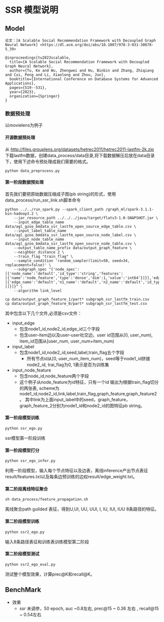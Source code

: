 # SSR 模型说明
## Model
    论文：[A Scalable Social Recommendation Framework with Decoupled Graph Neural Network] <https://dl.acm.org/doi/abs/10.1007/978-3-031-30678-5_39>

```
@inproceedings{tu2023scalable,
  title={A Scalable Social Recommendation Framework with Decoupled Graph Neural Network},
  author={Tu, Ke and Wu, Zhengwei and Hu, Binbin and Zhang, Zhiqiang and Cui, Peng and Li, Xiaolong and Zhou, Jun},
  booktitle={International Conference on Database Systems for Advanced Applications},
  pages={519--531},
  year={2023},
  organization={Springer}
}
```

### 数据预处理
以movielens为例子
#### 开源数据预处理
从 http://files.grouplens.org/datasets/hetrec2011/hetrec2011-lastfm-2k.zip 下载lastfm数据，创建data_process/data目录,将下载数据解压后放在data目录下，使用下述命令预处理成我们需要的格式。

```
python data_preprocess.py
```

#### 第一阶段数据预处理
首先我们要把原始数据压缩成子图(pb string)的形式，使用data_process/run_ssr_link.sh脚本命令
```
python ../../run_spark.py --spark_client_path /graph_ml/spark-3.1.1-bin-hadoop3.2 \
    --jar_resource_path ../../../java/target/flatv3-1.0-SNAPSHOT.jar \
    --input_edge_table_name data/agl_gzoo_bmdata_ssr_lastfm_open_source_edge_table.csv \
    --input_label_table_name data/agl_gzoo_bmdata_ssr_lastfm_open_source_node_label.csv \
    --input_node_table_name data/agl_gzoo_bmdata_ssr_lastfm_open_source_node_table.csv \
    --output_table_name_prefix data/output_graph_feature \
    --neighbor_distance 2 \
    --train_flag "train_flag" \
	--sample_condition 'random_sampler(limit=50, seed=34, replacement=false)' \
    --subgraph_spec "{'node_spec':[{'node_name':'default','id_type':'string','features':[{'name':'node_feature','type':'dense','dim':1,'value':'int64'}]}],'edge_spec':[{'edge_name':'default','n1_name':'default','n2_name':'default','id_type':'string','features':[]}]}" \
    --algorithm link_level

cp data/output_graph_feature_1/part* subgraph_ssr_lastfm_train.csv
cp data/output_graph_feature_0/part* subgraph_ssr_lastfm_test.csv
```
其中包含以下几个文件,必须是csv文件：
- input_edge
    - 包含node1_id,node2_id,edge_id三个字段
    - 包含user-item边以及user-user社交边，user id范围从[0, user_num), item_id范围从[user_num, user_num+item_num)
- input_label
    - 包含node1_id,node2_id,seed,label,train_flag五个字段
        - 所有节点id从[0, user_num_item_num)，seed等于node1_id拼接node2_id, trai_flag为0, 1表示是否为训练集
- input_node_feature
    - 包含node_id,node_feature两个字段
    - 这个例子从node_feature为id特征，只有一个id
输出为根据train_flag切分的两张表, scheme为node1_id,node2_id,link,label,train_flag,graph_feature,graph_feature2。
其中link为上面input_label中的seed，graph_feature，graph_feature_2分别为node1_id和node2_id的图特征pb string。

#### 第一阶段模型训练
```
python ssr_ego.py
```
ssr模型第一阶段训练

#### 第一阶段模型打分
```
python ssr_ego_infer.py
```
利用一阶段模型，输入每个节点特征以及边表，离线inference产出节点表征result/features.txt以及每条边预训练的边权result/edge_weight.txt。

#### 第二阶段离线特征聚合
```
sh data_process/feature_propagation.sh
```
离线聚合path guilded 表征，得到U,UI, UU, UUI, I, IU, IUI, IUU 8条路径的特征。

#### 第二阶段模型训练
```
python ssr2_ego.py
```
输入8条路径表征和训练表训练模型第二阶段

#### 第二阶段模型测试
```
python ssr2_ego_eval.py
```
测试整个模型效果，计算prec@K和recall@K。

## BenchMark
* 效果
  * ssr 未调参，50 epoch, auc ~0.8左右, prec@15 ~ 0.36 左右 , recall@15 ~ 0.54左右 

